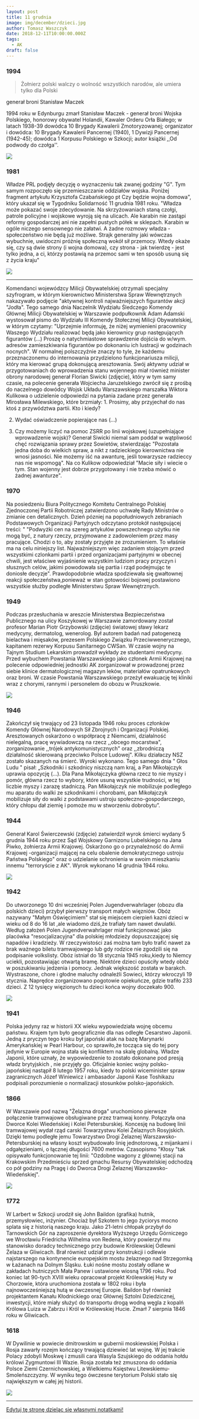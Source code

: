 ```yaml
---
layout: post
title: 11 grudnia
image: img/december/dzieci.jpg
author: Tomasz Waszczyk
date: 2018-12-11T10:00:00.000Z
tags:
  - AK
draft: false
---
```


### 1994

> Żołnierz polski walczy o wolność wszystkich narodów, ale umiera tylko dla Polski

generał broni Stanisław Maczek

1994 roku w Edynburgu zmarł Stanisław Maczek - generał broni Wojska Polskiego, honorowy obywatel Holandii, Kawaler Orderu Orła Białego; w latach 1938-39 dowódca 10 Brygady Kawalerii Zmotoryzowanej; organizator i dowódca: 10 Brygady Kawalerii Pancernej (1940), 1 Dywizji Pancernej (1942-45); dowódca 1 Korpusu Polskiego w Szkocji; autor książki ,,Od podwody do czołga''.

<img src="./img/december/maczek.jpg"/><br>

### 1981

Władze PRL podjęły decyzję o wyznaczeniu tak zwanej godziny "G". Tym samym rozpoczęło się przemieszczanie oddziałów wojska.
Poniżej fragment artykułu Krzysztofa Czabańskiego pt Czy będzie wojna domowa", który ukazał się w Tygodniku Solidarność 11 grudnia 1981 roku.
"Władza może pokazać swoje zdecydowanie. Na skrzyżowaniach staną czołgi, patrole policyjne i wojskowe wyroją się na ulicach. Ale karabin nie zastąpi reformy gospodarczej ani nie zapełni pustych półek w sklepach. Karabin w ogóle niczego sensownego nie załatwi. A żadne rozmowy władza - społeczeństwo nie będą już możliwe. Strajk generalny jaki wówczas wybuchnie, uwidoczni próżnię społeczną wokół sił przemocy. Wtedy okaże się, czy są dwie strony (i wojna domowa), czy strona - jak twierdzę - jest tylko jedna, a ci, którzy postawią na przemoc sami w ten sposób usuną się z życia kraju"

<img src="./img/december/g.jpg"/><br>

---

Komendanci wojewódzcy Milicji Obywatelskiej otrzymali specjalny szyfrogram, w którym kierownictwo Ministerstwa Spraw Wewnętrznych nakazywało podjęcie "aktywnej kontroli najważniejszych figurantów akcji "Jodła". Tego samego dnia Naczelnik Wydziału Śledczego Komendy Głównej Milicji Obywatelskiej w Warszawie podpułkownik Adam Adamski wystosował pismo do Wydziału III Komendy Stołecznej Milicji Obywatelskiej, w którym czytamy:
"Uprzejmie informuję, że niżej wymienieni pracownicy Waszego Wydziału realizować będą jako kierownicy grup następujących figurantów (...) Proszę o natychmiastowe sprawdzenie dojścia do w/wym. adresów zamieszkiwania figurantów po dokonaniu ich lustracji w godzinach nocnych". W normalnej polszczyźnie znaczy to tyle, że każdemu przeznaczonemu do internowania przydzielono funkcjonariusza milicji, który ma kierować grupą dokonującą aresztowania.
Swój aktywny udział w przygotowaniach do wprowadzenia stanu wojennego miał również minister obrony narodowej generał Florian Siwicki (zdjęcie), który w tym samy czasie, na polecenie generała Wojciecha Jaruzelskiego zwrócił się z prośbą do naczelnego dowódcy Wojsk Układu Warszawskiego marszałka Wiktora Kulikowa o udzielenie odpowiedzi na pytania zadane przez generała Mirosława Milewskiego, które brzmiały: 1. Prosimy, aby przyjechał do nas ktoś z przywództwa partii. Kto i kiedy?

2. Wydać oświadczenie popierające nas (...)

3. Czy możemy liczyć na pomoc ZSRR po linii wojskowej (uzupełniające wprowadzenie wojsk)?
Generał Siwicki niemal sam poddał w wątpliwość chęć rozwiązania sprawy przez Sowietów, stwierdzając "Pozostała jedna doba do wielkich spraw, a nikt z radzieckiego kierownictwa nie wnosi jasności. Nie możemy iść na awanturę, jeśli towarzysze radzieccy nas nie wspomogą". Na co Kulikow odpowiedział "Macie siły i wiecie o tym. Stan wojenny jest dobrze przygotowany i nie trzeba mówić o żadnej awanturze".

### 1970

Na posiedzeniu Biura Politycznego Komitetu Centralnego Polskiej Zjednoczonej Partii Robotniczej zatwierdzono uchwałę Rady Ministrów o zmianie cen detalicznych. Dzień pózniej na popołudniowych zebraniach Podstawowych Organizacji Partyjnych odczytano protokół następującej treści: " "Podwyżki cen na szereg artykułów powszechnego użytku nie mogą być, z natury rzeczy, przyjmowane z zadowoleniem przez masy pracujące. Chodzi o to, aby zostały przyjęte ze zrozumieniem. To właśnie ma na celu niniejszy list. Najważniejszym
więc zadaniem stojącym przed wszystkimi
czlonkami partii i przed organizacjami partyjnymi w obecnej chwili, jest właściwe wyjaśnienie wszystkim ludziom pracy przyczyn i słusznych celów, jakimi powodowała się partia i rząd podejmując te doniosłe decyzje".
Prawdopodobnie władza spodziewała się gwałtownej reakcji społeczeństwa,ponieważ w stan gotowości bojowej postawiono wszystkie służby podległe Ministerstwu Spraw Wewnętrznych.

### 1949

Podczas przesłuchania w areszcie Ministerstwa Bezpieczeństwa Publicznego na ulicy Koszykowej w Warszawie zamordowany został profesor Marian Piotr Grzybowski (zdjęcie) światowej sławy lekarz medycyny, dermatolog, wenerolog. Był autorem badań nad patogenezą bielactwa i mięsaków, prezesem Polskiego Związku Przeciwwenerycznego, kapitanem rezerwy Korpusu Sanitarnego CWSan. W czasie wojny na Tajnym Studium Lekarskim prowadził wykłady ze studentami medycyny. Przed wybuchem Powstania Warszawskiego jako członek Armii Krajowej na polecenie odpowiedniej jednostki AK zorganizował w prowadzonej przez siebie klinice dermatologicznej magazyn leków, materiałów opatrunkowych oraz broni. W czasie Powstania Warszawskiego przeżył ewakuację tej kliniki wraz z chorymi, rannymi i personelem do obozu w Pruszkowie.

<img src="./img/december/grzybowski.jpg"/><br>

### 1946

Zakończył się trwający od 23 listopada 1946 roku proces członków Komendy Głównej Narodowych Sił Zbrojnych i Organizacji Polskiej. Aresztowanych oskarżono o współpracę z Niemcami, działalność nielegalną, pracę wywiadowczą na rzecz ,,obcego mocarstwa", zorganizowanie ,,trójek antykomunistycznych" oraz ,,zbrodniczą działalność skierowaną przeciwko Polsce Ludowej". Kilku działaczy NSZ zostało skazanych na śmierć. Wyroki wykonano.
Tego samego dnia " Głos Ludu " pisał:
„Szkodniki i szkodnicy niszczą nam kraj, a Pan Mikołajczyk uprawia opozycję (...).
Dla Pana Mikołajczyka główna rzecz to nie myszy i pomór, główna rzecz to wybory, które usuną wszystkie trudności, w tej liczbie myszy i zarazę stadniczą. Pan Mikołajczyk nie mobilizuje podległego mu aparatu do walki ze szkodnikami i chorobami, pan Mikołajczyk mobilizuje siły do walki z podstawami ustroju społeczno-gospodarczego, który chłopu dał ziemię i pomoże mu w stworzeniu dobrobytu”.

### 1944

Generał Karol Świerczewski (zdjęcie) zatwierdził wyrok śmierci wydany 5 grudnia 1944 roku przez Sąd Wojskowy Garnizonu Lubelskiego na Jana Piwko, żołnierza Armii Krajowej. Oskarżono go o przynależność do Armii Krajowej -organizacji mającej na celu obalenie demokratycznego ustroju Państwa Polskiego" oraz o udzielanie schronienia w swoim mieszkaniu innemu "terroryście z AK".
Wyrok wykonano 14 grudnia 1944 roku.

<img src="./img/december/swierczewski.jpg"/><br>

### 1942

Do utworzonego 10 dni wcześniej Polen Jugendverwahrlager (obozu dla polskich dzieci) przybył pierwszy transport małych więzniów. Obóz nazywany "Małym Oświęcimiem" stał się miejscem cierpień kazni dzieci w wieku od 8 do 16 lat ,ale wiadomo dziś,że trafiały tam nawet dwulatki.
Według założeń Polen Jugendverwahrlager miał funkcjonować jako placówka "resocjalizacyjna" dla polskiej młodzieży dopuszczającej się napadów i kradzieży. W rzeczywistości zaś można tam było trafić nawet za brak ważnego biletu tramwajowego lub gdy rodzice nie zgodzili się na podpisanie volkslisty.
Obóz istniał do 18 stycznia 1945 roku,kiedy to Niemcy uciekli, pozostawiając otwartą bramę. Niektóre dzieci opuściły wtedy obóz w poszukiwaniu jedzenia i pomocy. Jednak większość została w barakch.
Wystraszone, chore i głodne maluchy odnaleźli
Sowieci, którzy wkroczyli 19 stycznia. Naprędce zorganizowano pogotowie opiekuńcze, gdzie trafiło 233 dzieci. Z 12 tysięcy więzionych tu dzieci końca wojny doczekało 900.

<img src="./img/december/dzieci.jpg"/><br>

### 1941

Polska jedyny raz w historii XX wieku wypowiedziała wojnę obcemu państwu. Krajem tym było geograficznie dla nas odległe Cesarstwo Japonii. Jedną z pryczyn tego kroku był japoński atak na bazę Marynarki Amerykańskiej w Pearl Harbour, co sprawiło,że tocząca się do tej pory jedynie w Europie wojna stała się konfliktem na skalę globalną. Władze Japonii, które uznały, że wypowiedzenie to zostało dokonane pod presją władz brytyjskich , nie przyjęły go. Oficjalnie koniec wojny polsko-japońskiej nastąpił 8 lutego 1957 roku, kiedy to polski wiceminister spraw zagranicznych Józef Winiewicz i ambasador Japonii Kase Toshikazu podpisali porozumienie o normalizacji stosunków polsko-japońskich.

### 1866

W Warszawie pod nazwą "Żelazna droga" uruchomiono pierwsze połączenie tramwajowe obsługiwane przez tramwaj konny. Połączyła ona Dworce Kolei Wiedeńskiej i Kolei Petersburskiej.
Koncesję na budowę linii tramwajowej
wydał rząd carski Towarzystwu Kolei Żelaznych Rosyjskich. Dzięki temu podległe jemu Towarzystwo Drogi Żelaznej Warszawsko- Petersburskiej na własny koszt wybudowało linię jednotorową, z mijankami i odgałęzieniami, o łącznej długości 7600 metrów.
Czasopismo "Kłosy "tak opisywało funkcjonowanie tej linii: "Ozdobne wagony z głównej stacji na Krakowskim Przedmieściu sprzed gmachu Resursy Obywatelskiej odchodzą co pół godziny na Pragę
i do Dworca Drogi Żelaznej Warszawsko-
Wiedeńskiej".

<img src="./img/december/tramwaj.jpg"/><br>

### 1772

W Larbert w Szkocji urodził się John Baildon (grafika) hutnik, przemysłowiec, inżynier.
Chociaż był Szkotem to jego życiorys mocno splata się z historią naszego kraju. Jako 21-letni chłopak przybył do Tarnowskich Gór na zaproszenie dyrektora Wyższego Urzędu Górniczego we Wrocławiu Friedricha Wilhelma von Redena, który powierzył mu stanowisko doradcy technicznego przy budowie Królewskiej Odlewni Żelaza w Gliwicach. Brał również udział przy konstrukcji i odlewie najstarszego na kontynencie europejskim mostu żelaznego nad Strzegomką w Łażanach na Dolnym Śląsku. Łuki nośne mostu zostały odlane w zakładach hutniczych Mała Panew i ustawione wiosną 1796 roku. Pod koniec lat 90-tych XVIII wieku opracował projekt Królewskiej Huty w Chorzowie, która uruchomiona została w 1802 roku i była najnowocześniejszą hutą w ówczesnej Europie. Baildon był również projektantem Kanału Kłodnickiego oraz Głównej Sztolni Dziedzicznej, inwestycji, które miały służyć do transportu drogą wodną węgla z kopalń Królowa Luiza w Zabrzu i Król w Królewskiej Hucie. Zmarł 7 sierpnia 1846 roku w Gliwicach.

### 1618

W Dywilinie w powiecie dmitrowskim w gubernii moskiewskiej Polska i Rosja zawarły rozejm kończący trwającą dziewieć lat wojnę. W jej trakcie Polacy zdobyli Moskwę i zmusili cara Wasyla Szujskiego do oddania hołdu królowi Zygmuntowi III Wazie. Rosja została też zmuszona do oddania Polsce Ziemi Czernichowskiej, a Wielkiemu Księstwu Litewskiemu-Smoleńszczyzny.
W wyniku tego ówczesne terytorium Polski stało się największym w całej jej historii.

<img src="./img/december/ath.jpg"/><br>

---

<a href="https://github.com/TomaszWaszczyk/historia.waszczyk.com/edit/master/src/content/december-11.md" target="_blank">Edytuj tę stronę dzieląc się własnymi notatkami!</a>
